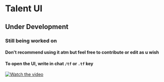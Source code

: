 # Talent UI

## Under Development

### Still being worked on

#### Don't recommend using it atm but feel free to contribute or edit as u wish

#### To open the UI, write in chat `/tf` or `.tf` key

[![Watch the video](https://i.ibb.co/MV1Nzr0/image.png)](https://streamable.com/pt8ppi)
